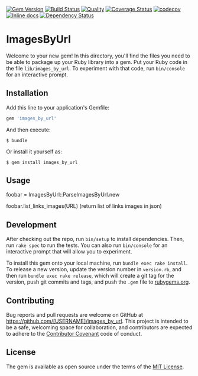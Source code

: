 [![Gem Version](https://badge.fury.io/rb/images_by_url.svg)](https://badge.fury.io/rb/images_by_url)
[![Build Status](https://travis-ci.org/Mifrill/gem_images_by_url.svg?branch=master)](https://travis-ci.org/Mifrill/gem_images_by_url)
[![Quality](http://img.shields.io/codeclimate/github/Mifrill/gem_images_by_url.svg)](https://codeclimate.com/github/Mifrill/gem_images_by_url)
[![Coverage Status](https://img.shields.io/codeclimate/coverage/github/Mifrill/gem_images_by_url.svg)](https://codeclimate.com/github/mifrill/gem_images_by_url)
[![codecov](https://codecov.io/gh/Mifrill/gem_images_by_url/branch/master/graph/badge.svg)](https://codecov.io/gh/Mifrill/gem_images_by_url)
[![Inline docs](http://inch-ci.org/github/Mifrill/gem_images_by_url.svg?branch=master)](http://inch-ci.org/github/Mifrill/gem_images_by_url)
[![Dependency Status](https://gemnasium.com/badges/github.com/Mifrill/gem_images_by_url.svg)](https://gemnasium.com/github.com/Mifrill/gem_images_by_url)

# ImagesByUrl

Welcome to your new gem! In this directory, you'll find the files you need to be able to package up your Ruby library into a gem. Put your Ruby code in the file `lib/images_by_url`. To experiment with that code, run `bin/console` for an interactive prompt.

## Installation

Add this line to your application's Gemfile:

```ruby
gem 'images_by_url'
```

And then execute:

    $ bundle

Or install it yourself as:

    $ gem install images_by_url

## Usage

foobar = ImagesByUrl::ParseImagesByUrl.new

foobar.list_links_images(URL) (return list of links images in json)

## Development

After checking out the repo, run `bin/setup` to install dependencies. Then, run `rake spec` to run the tests. You can also run `bin/console` for an interactive prompt that will allow you to experiment.

To install this gem onto your local machine, run `bundle exec rake install`. To release a new version, update the version number in `version.rb`, and then run `bundle exec rake release`, which will create a git tag for the version, push git commits and tags, and push the `.gem` file to [rubygems.org](https://rubygems.org).

## Contributing

Bug reports and pull requests are welcome on GitHub at https://github.com/[USERNAME]/images_by_url. This project is intended to be a safe, welcoming space for collaboration, and contributors are expected to adhere to the [Contributor Covenant](http://contributor-covenant.org) code of conduct.


## License

The gem is available as open source under the terms of the [MIT License](http://opensource.org/licenses/MIT).

